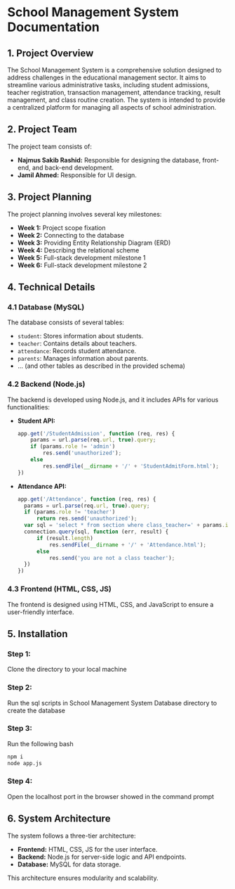 # School Management System Documentation

## 1. Project Overview

The School Management System is a comprehensive solution designed to address challenges in the educational management sector. It aims to streamline various administrative tasks, including student admissions, teacher registration, transaction management, attendance tracking, result management, and class routine creation. The system is intended to provide a centralized platform for managing all aspects of school administration.

## 2. Project Team

The project team consists of:

- **Najmus Sakib Rashid:** Responsible for designing the database, front-end, and back-end development.
- **Jamil Ahmed:** Responsible for UI design.

## 3. Project Planning

The project planning involves several key milestones:

- **Week 1:** Project scope fixation
- **Week 2:** Connecting to the database
- **Week 3:** Providing Entity Relationship Diagram (ERD)
- **Week 4:** Describing the relational scheme
- **Week 5:** Full-stack development milestone 1
- **Week 6:** Full-stack development milestone 2

## 4. Technical Details

### 4.1 Database (MySQL)

The database consists of several tables:

- `student`: Stores information about students.
- `teacher`: Contains details about teachers.
- `attendance`: Records student attendance.
- `parents`: Manages information about parents.
- ... (and other tables as described in the provided schema)

### 4.2 Backend (Node.js)

The backend is developed using Node.js, and it includes APIs for various functionalities:

- **Student API:**
  ```javascript
  app.get('/StudentAdmission', function (req, res) {
      params = url.parse(req.url, true).query;
      if (params.role != 'admin')
          res.send('unauthorized');
      else
          res.sendFile(__dirname + '/' + 'StudentAdmitForm.html');
  })
  ```

- **Attendance API:**
  ```javascript
  app.get('/Attendance', function (req, res) {
    params = url.parse(req.url, true).query;
    if (params.role != 'teacher') 
        return res.send('unauthorized');
    var sql = 'select * from section where class_teacher=' + params.id;
    connection.query(sql, function (err, result) {
        if (result.length)
            res.sendFile(__dirname + '/' + 'Attendance.html');
        else
            res.send('you are not a class teacher');
    })
  })
  ```

### 4.3 Frontend (HTML, CSS, JS)

The frontend is designed using HTML, CSS, and JavaScript to ensure a user-friendly interface.

## 5. Installation

### Step 1: 
Clone the directory to your local machine
### Step 2:
Run the sql scripts in School Management System Database directory to create the database
### Step 3:
Run the following bash 
  ```bash
  npm i
  node app.js
  ```
### Step 4:
Open the localhost port in the browser showed in the command prompt

## 6. System Architecture

The system follows a three-tier architecture:

- **Frontend:** HTML, CSS, JS for the user interface.
- **Backend:** Node.js for server-side logic and API endpoints.
- **Database:** MySQL for data storage.

This architecture ensures modularity and scalability.
